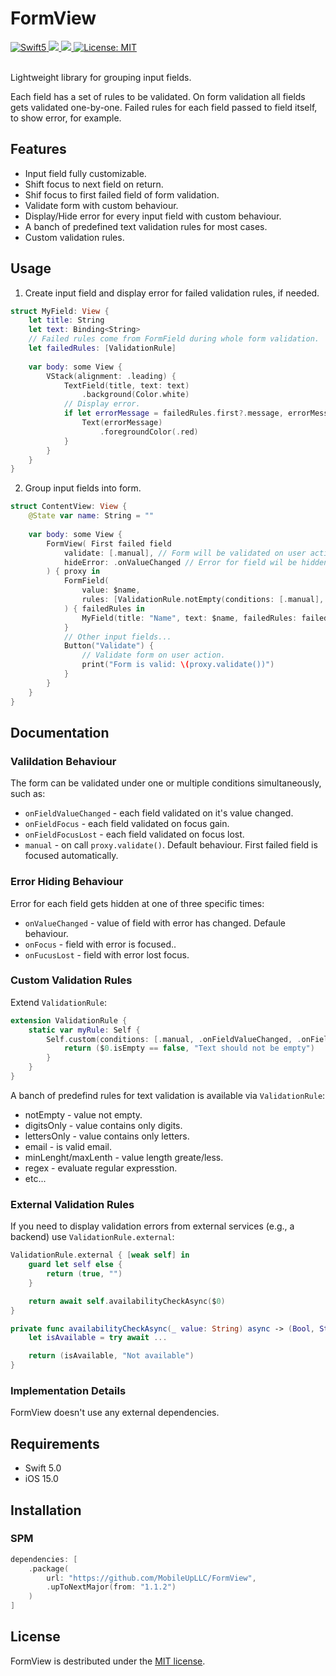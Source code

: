 # FormView

<div align="leading">
    <a href="https://developer.apple.com/swift">
        <img src="https://img.shields.io/badge/language-Swift_5-green" alt="Swift5" />
    </a>
    <a href="https://gitlab.com/mobileup/mobileup/development-ios/test-projects/formview" >
        <img src="https://img.shields.io/badge/iOS-15.0+-orange?style=flat"/>
    </a>
    <a href="https://gitlab.com/mobileup/mobileup/development-ios/test-projects/formview" >
        <img src="https://img.shields.io/badge/SPM-compatible-orange?style=flat"/>
    </a>
    <a href="https://github.com/MobileUpLLC/Utils/blob/main/LICENSE">
        <img src="https://img.shields.io/badge/license-MIT-green" alt="License: MIT" />
    </a>
</div>
<br>

Lightweight library for grouping input fields.

Each field has a set of rules to be validated. On form validation all fields gets validated one-by-one. Failed rules for each field passed to field itself, to show error, for example.

## Features
* Input field fully customizable.
* Shift focus to next field on return.
* Shif focus to first failed field of form validation.
* Validate form with custom behaviour.
* Display/Hide error for every input field with custom behaviour.
* A banch of predefined text validation rules for most cases.
* Custom validation rules.

## Usage
1. Create input field and display error for failed validation rules, if needed.
```swift
struct MyField: View {
    let title: String
    let text: Binding<String>
    // Failed rules come from FormField during whole form validation.
    let failedRules: [ValidationRule]
    
    var body: some View {
        VStack(alignment: .leading) {
            TextField(title, text: text)
                .background(Color.white)
            // Display error.
            if let errorMessage = failedRules.first?.message, errorMessage.isEmpty == false {
                Text(errorMessage)
                    .foregroundColor(.red)
            }
        }
    }
}
```

2. Group input fields into form.
```swift
struct ContentView: View {
    @State var name: String = ""
    
    var body: some View {
        FormView( First failed field 
            validate: [.manual], // Form will be validated on user action.
            hideError: .onValueChanged // Error for field wil be hidden on field value change.
        ) { proxy in
            FormField(
                value: $name,
                rules: [ValidationRule.notEmpty(conditions: [.manual], message: "Name field should no be empty")]
            ) { failedRules in
                MyField(title: "Name", text: $name, failedRules: failedRules)
            }
            // Other input fields...
            Button("Validate") {
                // Validate form on user action.
                print("Form is valid: \(proxy.validate())")
            }
        }
    }
}
```

## Documentation
### Valildation Behaviour
The form can be validated under one or multiple conditions simultaneously, such as:
* `onFieldValueChanged` - each field validated on it's value changed.
* `onFieldFocus` - each field validated on focus gain.
* `onFieldFocusLost` - each field validated on focus lost.
* `manual` - on call `proxy.validate()`. Default behaviour. First failed field is focused automatically.

### Error Hiding Behaviour
Error for each field gets hidden at one of three specific times:
* `onValueChanged` - value of field with error has changed. Defaule behaviour.
* `onFocus` - field with error is focused..
* `onFucusLost` - field with error lost focus.

### Custom Validation Rules

Extend `ValidationRule`:
```swift
extension ValidationRule {
    static var myRule: Self {
        Self.custom(conditions: [.manual, .onFieldValueChanged, .onFieldFocus]) {
            return ($0.isEmpty == false, "Text should not be empty")
        }
    }
}
```

A banch of predefind rules for text validation is available via `ValidationRule`:
* notEmpty - value not empty.
* digitsOnly - value contains only digits.
* lettersOnly - value contains only letters.
* email - is valid email.
* minLenght/maxLenth - value length greate/less.
* regex - evaluate regular expresstion.
* etc...

### External Validation Rules
If you need to display validation errors from external services (e.g., a backend) use `ValidationRule.external`:
```swift
ValidationRule.external { [weak self] in
    guard let self else {
        return (true, "")
    }

    return await self.availabilityCheckAsync($0)
}

private func availabilityCheckAsync(_ value: String) async -> (Bool, String) {
    let isAvailable = try await ...

    return (isAvailable, "Not available")
}
```

### Implementation Details
FormView doesn't use any external dependencies.

## Requirements
- Swift 5.0
- iOS 15.0

## Installation
### SPM

```swift
dependencies: [
    .package(
        url: "https://github.com/MobileUpLLC/FormView",
        .upToNextMajor(from: "1.1.2")
    )
]
```

## License
FormView is destributed under the [MIT license](https://github.com/MobileUpLLC/FormView/blob/main/LICENSE).
